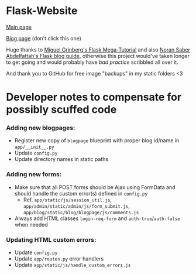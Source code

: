 # Flask-Website

[Main page](https://anonymousrand.xyz)

[Blog page](https://blog.anonymousrand.xyz) (don't click this one)

Huge thanks to [Miguel Grinberg's Flask Mega-Tutorial](https://blog.miguelgrinberg.com/post/the-flask-mega-tutorial-part-i-hello-world) and also [Noran Saber Abdelfattah's Flask blog guide](https://medium.com/@noransaber685/building-a-flask-blog-a-step-by-step-guide-for-beginners-8bffe925cd0e), otherwise this project would've taken longer to get going and would probably have *bad practice* scribbled all over it.

And thank you to GitHub for free image "backups" in my static folders <3

# Developer notes to compensate for possibly scuffed code

### Adding new blogpages:
- Register new copy of `blogpage` blueprint with proper blog id/name in `app/__init__.py`
- Update `config.py`
- Update directory names in static paths

### Adding new forms:
- Make sure that all POST forms should be Ajax using FormData and should handle the custom error(s) defined in `config.py`
  - Ref. `app/static/js/session_util.js`, `app/admin/static/admin/js/form_submit.js`, `app/blog/static/blog/blogpage/js/comments.js`
- Always add HTML classes `login-req-form` and `auth-true`/`auth-false` when needed

### Updating HTML custom errors:
- Update `config.py`
- Update `app/routes.py` error handlers
- Update `app/static/js/handle_custom_errors.js`
